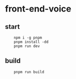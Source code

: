 # front-end-voice

## start
```
    npm i -g pnpm
    pnpm install -dd
    pnpm run dev
```

## build
```
    pnpm run build
```
